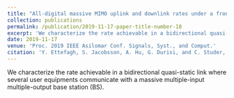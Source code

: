 ```yaml
---
title: "All-digital massive MIMO uplink and downlink rates under a fronthaul constraint"
collection: publications
permalink: /publication/2019-11-17-paper-title-number-18
excerpt: 'We characterize the rate achievable in a bidirectional quasi-static link where several user equipments communicate with a massive multiple-input multiple-output base station (BS). '
date: 2019-11-17
venue: 'Proc. 2019 IEEE Asilomar Conf. Signals, Syst., and Comput.'
citation: 'Y. Ettefagh, S. Jacobsson, A. Hu, G. Durisi, and C. Studer,  "All-digital massive MIMO uplink and downlink rates under a fronthaul constraint," in <i>Proc. 2019 IEEE Asilomar Conf. Signals, Syst., and Comput.</i>, Pacific Grove, USA, pp. 416-420, Nov. 2019.'
---
```

We characterize the rate achievable in a bidirectional quasi-static link where several user equipments communicate with a massive multiple-input multiple-output base station (BS).
